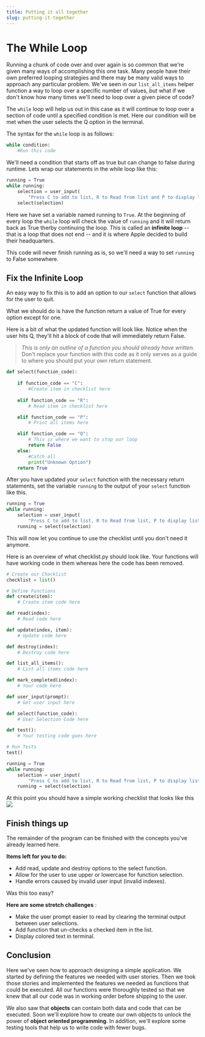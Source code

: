 ```yaml
---
title: Putting it all together
slug: putting-it-together
---
```

# The While Loop
Running a chunk of code over and over again is so common that we're given many ways of accomplishing this one task. Many people have their own preferred looping strategies and there may be many valid ways to approach any particular problem. We've seen in our `list_all_items` helper function a way to loop over a specific number of values, but what if we don't know how many times we'll need to loop over a given piece of code?

The `while` loop will help us out in this case as it will continue to loop over a section of code until a specified condition is met. Here our condition will be met when the user selects the Q option in the terminal.

 The syntax for the `while` loop is as follows:

```python
while condition:
    #Run this code
```

We'll need a condition that starts off as true but can change to false during runtime. 
Lets wrap our statements in the while loop like this:

```python
running = True
while running:
    selection = user_input(
        "Press C to add to list, R to Read from list and P to display list")
    select(selection)

```
Here we have set a variable named running to ```True```. At the beginning of every loop the `while` loop will check the value of `running` and it will return back as True therby continuing the loop. This is called an **infinite loop** -- that is a loop that does not end -- and it is where Apple decided to build their headquarters.

This code will never finish running as is, so we'll need a way to set `running` to False somewhere.

## Fix the Infinite Loop
An easy way to fix this is to add an option to our `select` function that allows for the user to quit.

What we should do is have the function return a value of True for every option except for one. 

Here is a bit of what the updated function will look like.
Notice when the user hits Q, they'll hit a block of code that will immediately return False.

>*This is only an outline of a function you should already have written.* Don't replace your function with this code as it only serves as a guide to where you should put your own return statement.
```python
def select(function_code):
   
    if function_code == "C":
        #Create item in checklist here
    
    elif function_code == "R":
        # Read item in checklist here

    elif function_code == "P":
        # Print all items here

    elif function_code == "Q":
        # This is where we want to stop our loop
        return False
    else:
        #Catch all
        print("Unknown Option")
    return True
```
After you have updated your `select` function with the necessary return statements, set the variable `running` to the output of your `select` function like this.

```python
running = True
while running:
    selection = user_input(
        "Press C to add to list, R to Read from list, P to display list, and Q to quit")
    running = select(selection)
```
This will now let you continue to use the checklist until you don't need it anymore.

Here is an overview of what checklist.py should look like. Your functions will have working code in them whereas here the code has been removed.
```python
# Create our Checklist
checklist = list()

# Define Functions
def create(item):
    # Create item code here

def read(index):
    # Read code here

def update(index, item):
    # Update code here

def destroy(index):
    # Destroy code here

def list_all_items():
    # List all items code here

def mark_completed(index):
    # Your code here

def user_input(prompt):
    # Get user input here

def select(function_code):
    # User Selection Code here

def test():
    # Your testing code goes here

# Run Tests
test()

running = True
while running:
    selection = user_input(
        "Press C to add to list, R to Read from list, P to display list, and Q to quit")
    running = select(selection)
```

At this point you should have a simple working checklist that looks like this
![](rainbow_checklist_running.gif)

## Finish things up
The remainder of the program can be finished with the concepts you've already learned here.

**Items left for you to do:**
* Add read, update and destroy options to the select function.
* Allow for the user to use upper or lowercase for function selection.
* Handle errors caused by invalid user input (invalid indexes).

Was this too easy? 

**Here are some stretch challenges** :
* Make the user prompt easier to read by clearing the terminal output between user selections.
* Add function that un-checks a checked item in the list.
* Display colored text in terminal.


## Conclusion
Here we've seen how to approach designing a simple application. We started by defining the features we needed with user stories. Then we took those stories and implemented the features we needed as functions that could be executed. All our functions were thoroughly tested so that we knew that all our code was in working order before shipping to the user. 

We also saw that **objects** can contain both data and code that can be executed. Soon we'll explore how to create our own objects to unlock the power of **object oriented programming**. In addition, we'll explore some testing tools that help us to write code with fewer bugs.